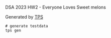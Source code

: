 DSA 2023 HW2 - Everyone Loves Sweet melons

Generated by [TPS](https://github.com/ioi-2017/tps)
```
# generate testdata
tps gen
```
